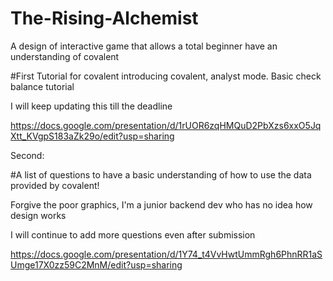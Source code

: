 # The-Rising-Alchemist
A design of interactive game that allows a total beginner have an understanding of covalent



#First Tutorial for covalent
introducing covalent, analyst mode. Basic check balance tutorial

I will keep updating this till the deadline

https://docs.google.com/presentation/d/1rUOR6zqHMQuD2PbXzs6xxO5JqXtt_KVgpS183aZk29o/edit?usp=sharing


Second:

#A list of questions to have a basic understanding of how to use the data provided by covalent!

Forgive the poor graphics, I'm a junior backend dev who has no idea how design works

I will continue to add more questions even after submission

https://docs.google.com/presentation/d/1Y74_t4VvHwtUmmRgh6PhnRR1aSUmge17X0zz59C2MnM/edit?usp=sharing
